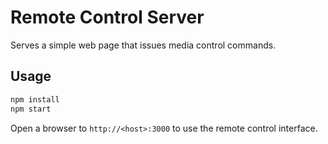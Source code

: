 # Remote Control Server

Serves a simple web page that issues media control commands.

## Usage

```bash
npm install
npm start
```

Open a browser to `http://<host>:3000` to use the remote control interface.
